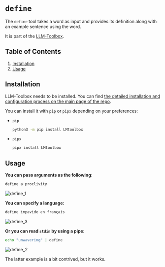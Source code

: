 # `define`

The `define` tool takes a word as input and provides its definition along with an example sentence using the word.

It is part of the [LLM-Toolbox](https://github.com/sderev/lmtoolbox).

<!-- TOC -->
## Table of Contents

1. [Installation](#installation)
1. [Usage](#usage)
<!-- /TOC -->

## Installation

LLM-Toolbox needs to be installed. You can find [the detailed installation and configuration process on the main page of the repo](https://github.com/sderev/lmtoolbox).

You can install it with `pip` or `pipx` depending on your preferences:

* `pip`

    ```bash
    python3 -m pip install LMtoolbox
    ```

* `pipx`

    ```bash
    pipx install LMtoolbox
    ```

## Usage

**You can pass arguments as the following:**

```bash
define a proclivity
```

![define_1](https://github.com/sderev/lmtoolbox/assets/24412384/ec7b43b3-8a4f-4286-8968-6ecf95f925ef)

**You can specify a language:**

```bash
define impavide en français
```

![define_3](https://github.com/sderev/lmtoolbox/assets/24412384/606b68c2-43c6-41db-96d7-e1e7828b8421)

**Or you can read `stdin` by using a pipe:**

```bash
echo "unwavering" | define
```

![define_2](https://github.com/sderev/lmtoolbox/assets/24412384/315cbe8f-2065-4a71-9bb3-a683cb3336f3)

The latter example is a bit contrived, but it works.
